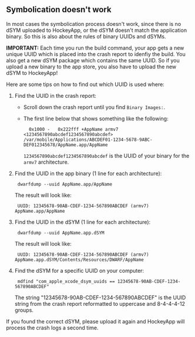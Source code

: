 ## Symbolication doesn't work

In most cases the symbolication process doesn't work, since there is no dSYM uploaded to HockeyApp, or the dSYM doesn't match the application binary. So this is also about the rules of binary UUIDs and dSYMs.

**IMPORTANT:** Each time you run the build command, your app gets a new unique UUID which is placed into the crash report to idenfiy the build. You also get a new dSYM package which contains the same UUID. So if you upload a new binary to the app store, you also have to upload the new dSYM to HockeyApp!

Here are some tips on how to find out which UUID is used where:

1. Find the UUID in the crash report:

    - Scroll down the crash report until you find `Binary Images:`.
    - The first line below that shows something like the following:

            0x1000 -   0x222fff +AppName armv7  <1234567890abcdef1234567890abcdef> /var/mobile/Applications/ABCDEF01-1234-5678-9ABC-DEF012345678/AppName.app/AppName

        `1234567890abcdef1234567890abcdef` is the UUID of your binary for the `armv7` architecture. 

2. Find the UUID in the app binary (1 line for each architecture):

        dwarfdump --uuid AppName.app/AppName                

    The result will look like:
    
        UUID: 12345678-90AB-CDEF-1234-567890ABCDEF (armv7) AppName.app/AppName
    
3. Find the UUID in the dSYM (1 line for each architecture):

        dwarfdump --uuid AppName.app.dSYM
        
    The result will look like:

        UUID: 12345678-90AB-CDEF-1234-567890ABCDEF (armv7) AppName.app.dSYM/Contents/Resources/DWARF/AppName

4. Find the dSYM for a specific UUID on your computer:

        mdfind "com_apple_xcode_dsym_uuids == 12345678-90AB-CDEF-1234-567890ABCDEF"

    The string "12345678-90AB-CDEF-1234-567890ABCDEF" is the UUID string from the crash report reformatted to uppercase and 8-4-4-4-12 groups.

If you found the correct dSYM, please upload it again and HockeyApp will process the crash logs a second time.